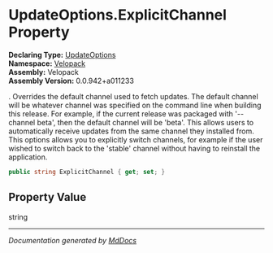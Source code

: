 ﻿<!--  
  <auto-generated>   
    The contents of this file were generated by a tool.  
    Changes to this file may be list if the file is regenerated  
  </auto-generated>   
-->

# UpdateOptions.ExplicitChannel Property

**Declaring Type:** [UpdateOptions](../index.md)  
**Namespace:** [Velopack](../../index.md)  
**Assembly:** Velopack  
**Assembly Version:** 0.0.942+a011233

. Overrides the default channel used to fetch updates.              The default channel will be whatever channel was specified on the command line when building this release.              For example, if the current release was packaged with '\-\-channel beta', then the default channel will be 'beta'.             This allows users to automatically receive updates from the same channel they installed from. This options             allows you to explicitly switch channels, for example if the user wished to switch back to the 'stable' channel             without having to reinstall the application.

```csharp
public string ExplicitChannel { get; set; }
```

## Property Value

string

___

*Documentation generated by [MdDocs](https://github.com/ap0llo/mddocs)*
